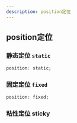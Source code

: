 ```yaml
---
description: position定位
---
```


## position定位

### 静态定位 `static`
```css
position: static;
```

### 固定定位 `fixed`

<div id="fixed">
</div>
<style>
  #fixed{
    position: fixed;
    top: 1em;
    right: 1em;
    width: 20%;
    background: #0091cc;
  }
</style>

```css
position: fixed;
```

### 粘性定位 sticky
<style>
  #content-wrapper inner{
    display: flex;
    min-height: 100vh;
  }
  #content-wrapper inner section{
    flex: 1 80%;
  }
  #content-wrapper inner aside{
    flex: 20%;
    position: sticky;
    top: 1em;
  }
  
</style>
